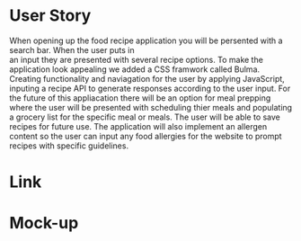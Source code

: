 # User Story

 When opening up the food recipe application you will be persented with a search bar. When the user puts in     
an input they are presented with several recipe options. To make the application look appealing we added a CSS framwork called Bulma. Creating functionality and naviagation for the user by applying JavaScript, inputing a recipe API to generate responses according to the user input. For the future of this appliacation there will be an option for meal prepping where the user will be presented with scheduling thier meals and populating a grocery list for the specific meal or meals. The user will be able to save recipes for future use. The application will also implement an allergen content so the user can input any food allergies for the website to prompt recipes with specific guidelines.


# Link




# Mock-up
